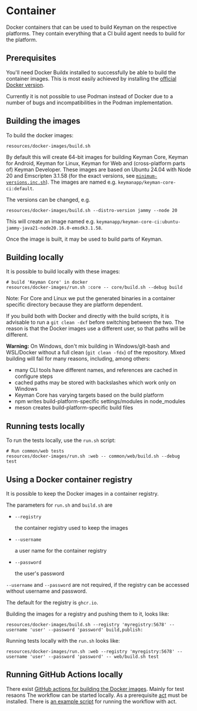 # Container

Docker containers that can be used to build Keyman on the respective
platforms. They contain everything that a CI build agent needs to
build for the platform.

## Prerequisites

You'll need Docker Buildx installed to successfully be able to build the
container images. This is most easily achieved by installing the [official
Docker version](https://docs.docker.com/engine/install/ubuntu/).

Currently it is not possible to use Podman instead of Docker due to a number
of bugs and incompatibilities in the Podman implementation.

## Building the images

To build the docker images:

```shell
resources/docker-images/build.sh
```

By default this will create 64-bit images for building
Keyman Core, Keyman for Android, Keyman for Linux, Keyman for Web
and (cross-platform parts of) Keyman Developer. These images are based
on Ubuntu 24.04 with Node 20 and Emscripten 3.1.58 (for the exact versions,
see [`minimum-versions.inc.sh`](../build/minimum-versions.inc.sh)).
The images are named e.g. `keymanapp/keyman-core-ci:default`.

The versions can be changed, e.g.

```shell
resources/docker-images/build.sh --distro-version jammy --node 20
```

This will create an image named e.g.
`keymanapp/keyman-core-ci:ubuntu-jammy-java21-node20.16.0-emsdk3.1.58`.

Once the image is built, it may be used to build parts of Keyman.

## Building locally

It is possible to build locally with these images:

```shell
# build 'Keyman Core' in docker
resources/docker-images/run.sh :core -- core/build.sh --debug build
```

Note: For Core and Linux we put the generated binaries in a
container specific directory because they are platform dependent.

If you build both with Docker and directly with the build scripts, it is
advisable to run a `git clean -dxf` before switching between the two. The
reason is that the Docker images use a different user, so that paths
will be different.

**Warning:** On Windows, don't mix building in Windows/git-bash and WSL/Docker
without a full clean (`git clean -fdx`) of the repository. Mixed building will
fail for many reasons, including, among others:
* many CLI tools have different names, and references are cached in configure
  steps
* cached paths may be stored with backslashes which work only on Windows
* Keyman Core has varying targets based on the build platform
* npm writes build-platform-specific settings/modules in node_modules
* meson creates build-platform-specific build files

## Running tests locally

To run the tests locally, use the `run.sh` script:

```shell
# Run common/web tests
resources/docker-images/run.sh :web -- common/web/build.sh --debug test
```

## Using a Docker container registry

It is possible to keep the Docker images in a container registry.

The parameters for `run.sh` and `build.sh` are
* `--registry`

  the container registry used to keep the images
* `--username`

  a user name for the container registry
* `--password`

  the user's password

`--username` and `--password` are not required, if the registry can be
accessed without username and password.

The default for the registry is `ghcr.io`.

Building the images for a registry and pushing them to it, looks like:

```shell
resources/docker-images/build.sh --registry 'myregistry:5678' --username 'user' --password 'password' build,publish:
```

Running tests locally with the `run.sh` looks like:

```shell
resources/docker-images/run.sh :web --registry 'myregistry:5678' --username 'user' --password 'password' -- web/build.sh test
```

## Running GitHub Actions locally

There exist [GitHub actions for building the Docker images](../../.github/workflows/build-test-publish-docker.yml).
Mainly for test resaons The workflow can be started locally.
As a prerequisite [act](https://nektosact.com/) must be installed.
There is [an example script](./act.sh) for running the workflow with act.

